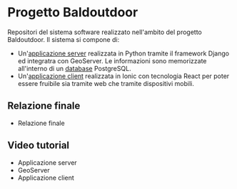 # Progetto Baldoutdoor

Repositori del sistema software realizzato nell'ambito del progetto Baldoutdoor. Il sistema si compone di:

* Un'[applicazione server](server/README.md) realizzata in Python tramite il framework Django ed integratra con GeoServer. Le informazioni sono memorizzate all'interno di un [database](database/README.md) PostgreSQL.
* Un'[applicazione client](client/README.md) realizzata in Ionic con tecnologia React per poter essere fruibile sia tramite web che tramite dispositivi mobili.

## Relazione finale

* Relazione finale

## Video tutorial

* Applicazione server
* GeoServer
* Applicazione client

